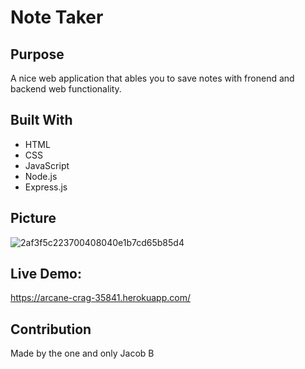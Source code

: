 # Note Taker

## Purpose
A nice web application that ables you to save notes with fronend and backend web functionality.

## Built With
* HTML
* CSS
* JavaScript
* Node.js
* Express.js

## Picture
![2af3f5c223700408040e1b7cd65b85d4](https://user-images.githubusercontent.com/48842814/140390987-15e47e7b-a9c8-4529-b151-4f3a4dd437ff.png)

## Live Demo:
https://arcane-crag-35841.herokuapp.com/

## Contribution
Made by the one and only Jacob B
